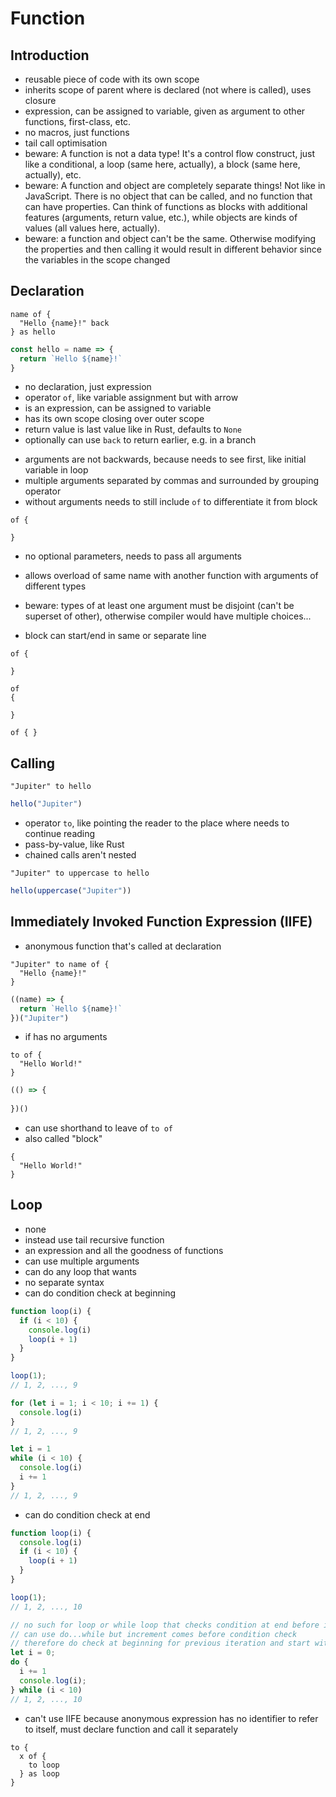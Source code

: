 # Function



## Introduction

- reusable piece of code with its own scope
- inherits scope of parent where is declared (not where is called), uses closure
- expression, can be assigned to variable, given as argument to other functions, first-class, etc.
- no macros, just functions
- tail call optimisation
- beware: A function is not a data type! It's a control flow construct, just like a conditional, a loop (same here, actually), a block (same here, actually), etc.
- beware: A function and object are completely separate things! Not like in JavaScript. There is no object that can be called, and no function that can have properties. Can think of functions as blocks with additional features (arguments, return value, etc.), while objects are kinds of values (all values here, actually).
- beware: a function and object can't be the same. Otherwise modifying the properties and then calling it would result in different behavior since the variables in the scope changed



## Declaration

```
name of {
  "Hello {name}!" back
} as hello
```

```js
const hello = name => { 
  return `Hello ${name}!`
}
```

- no declaration, just expression
- operator `of`, like variable assignment but with arrow
- is an expression, can be assigned to variable
- has its own scope closing over outer scope
- return value is last value like in Rust, defaults to `None`
- optionally can use `back` to return earlier, e.g. in a branch
<!-- todo: where is it? at beginning or end of line? -->
- arguments are not backwards, because needs to see first, like initial variable in loop
- multiple arguments separated by commas and surrounded by grouping operator
- without arguments needs to still include `of` to differentiate it from block

```
of {

}
```

- no optional parameters, needs to pass all arguments
<!-- todo: variadic arguments, rest parameters? for arbitrarily many parameters, e.g. add, join, etc.
what would parameter become? List, object?
can use multiple, matches greedily (longest possible match), like in TypeScript variadic tuple types?
-->
- allows overload of same name with another function with arguments of different types
<!-- todo: good idea? -->
- beware: types of at least one argument must be disjoint (can't be superset of other), otherwise compiler would have multiple choices...
<!-- todo: enough to guarantee that choices for compiler are unambiguous? -->
- block can start/end in same or separate line

```
of {

}

of
{

}

of { }
```



## Calling

```
"Jupiter" to hello
```

```js
hello("Jupiter")
```

- operator `to`, like pointing the reader to the place where needs to continue reading
- pass-by-value, like Rust
- chained calls aren't nested
<!-- todo: this is true only if the argument doesn't use grouping, so mostly wrong... -->

```
"Jupiter" to uppercase to hello
```

```js
hello(uppercase("Jupiter"))
```



## Immediately Invoked Function Expression (IIFE)

- anonymous function that's called at declaration

```
"Jupiter" to name of {
  "Hello {name}!"
}
```

```js
((name) => {
  return `Hello ${name}!`
})("Jupiter")
```

- if has no arguments

```
to of {
  "Hello World!"
}
```

```js
(() => {
  
})()
```

- can use shorthand to leave of `to of`
- also called "block"

```
{
  "Hello World!"
}
```



## Loop

- none
- instead use tail recursive function
- an expression and all the goodness of functions
- can use multiple arguments
- can do any loop that wants
- no separate syntax
- can do condition check at beginning

```js
function loop(i) {
  if (i < 10) {
    console.log(i)
    loop(i + 1)
  }
}

loop(1);
// 1, 2, ..., 9

for (let i = 1; i < 10; i += 1) {
  console.log(i)
}
// 1, 2, ..., 9

let i = 1
while (i < 10) {
  console.log(i)
  i += 1
}
// 1, 2, ..., 9
```

- can do condition check at end

```js
function loop(i) {
  console.log(i)
  if (i < 10) {
    loop(i + 1)
  }
}

loop(1);
// 1, 2, ..., 10

// no such for loop or while loop that checks condition at end before increment
// can use do...while but increment comes before condition check
// therefore do check at beginning for previous iteration and start with one less
let i = 0;
do {
  i += 1
  console.log(i);
} while (i < 10)
// 1, 2, ..., 10
```

- can't use IIFE because anonymous expression has no identifier to refer to itself,  must declare function and call it separately
<!-- todo: how to do `continue` and `break`? -->

```
to {
  x of {
    to loop
  } as loop
}
```
